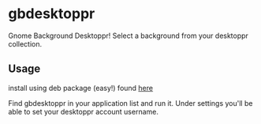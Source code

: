 gbdesktoppr
===========

Gnome Background Desktoppr! Select a background from your desktoppr collection.

Usage
-----
install using deb package (easy!) found [here](https://github.com/subutux/gbdesktoppr/releases)

Find gbdesktoppr in your application list and run it.
Under settings you'll be able to set your desktoppr account username.
